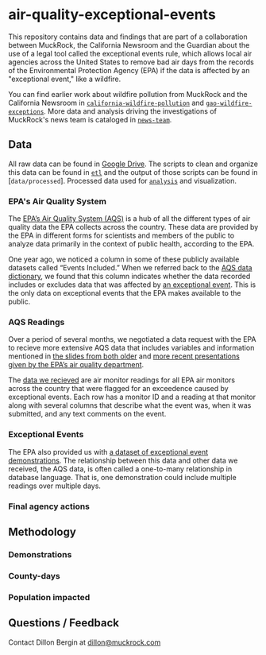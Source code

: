# air-quality-exceptional-events
This repository contains data and findings that are part of a collaboration between MuckRock, the California Newsroom and the Guardian about the use of a legal tool called the exceptional events rule, which allows local air agencies across the United States to remove bad air days from the records of the Environmental Protection Agency (EPA) if the data is affected by an "exceptional event," like a wildfire. 

You can find earlier work about wildfire pollution from MuckRock and the California Newsroom in [`california-wildfire-pollution`](https://github.com/MuckRock/california-wildfire-pollution) and [`gao-wildfire-exceptions`](https://github.com/MuckRock/gao-wildfire-exceptions). More data and analysis driving the investigations of MuckRock's news team is cataloged in [`news-team`](https://github.com/MuckRock/news-team).

## Data

All raw data can be found in [Google Drive](https://drive.google.com/drive/u/0/folders/1YCLncS7uQkZBWLybMU5tR4OeLuNRIysP). The scripts to clean and organize this data can be found in [`etl`](etl) and the output of those scripts can be found in [`data/processed`]. Processed data used for [`analysis`](analysis) and visualization. 

### EPA's Air Quality System 
The [EPA’s Air Quality System (AQS)](https://www.epa.gov/aqs) is a hub of all the different types of air quality data the EPA collects across the country. These data are provided by the EPA in different forms for scientists and members of the public to analyze data primarily in the context of public health, according to the EPA. 

One year ago, we noticed a column in some of these publicly available datasets called “Events Included.” When we referred back to the [AQS data dictionary](https://aqs.epa.gov/aqsweb/documents/AQS_Data_Dictionary.html), we found that this column indicates whether the data recorded includes or excludes data that was affected by [an exceptional event](https://www.epa.gov/air-quality-analysis/treatment-air-quality-data-influenced-exceptional-events-homepage-exceptional). This is the only data on exceptional events that the EPA makes available to the public. 

### AQS Readings 
Over a period of several months, we negotiated a data request with the EPA to recieve more extensive AQS data that includes variables and information mentioned in [the slides from both older](https://www.epa.gov/sites/default/files/2018-05/documents/webinar_on_exceptional_events_mitigation_plans_20180418_508.pdf) and [more recent presentations given by the EPA’s air quality department](https://cleanairact.org/wp-content/uploads/2022/05/Exceptional-Events-Program-Updates-Beth-Palma.pdf). 

The [data we recieved](https://drive.google.com/file/d/1bSQ8-3ljmUkrWKIxyuSHIbUxDc4qxdiZ/view?usp=drive_link) are air monitor readings for all EPA air monitors across the country that were flagged for an exceedence caused by exceptional events. Each row has a monitor ID and a reading at that monitor along with several columns that describe what the event was, when it was submitted, and any text comments on the event. 


### Exceptional Events 

The EPA also provided us with [a dataset of exceptional event demonstrations](https://docs.google.com/spreadsheets/d/13AODNzQFGAAyaNCHSm7ROTk65_4_0FKU/edit?usp=drive_link&ouid=106876771194730767051&rtpof=true&sd=true). The relationship between this data and other data we received, the AQS data, is often called a one-to-many relationship in database language. That is, one demonstration could include multiple readings over multiple days. 



### Final agency actions 


## Methodology 

### Demonstrations

### County-days 

### Population impacted 

## Questions / Feedback
Contact Dillon Bergin at dillon@muckrock.com
